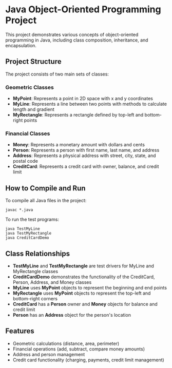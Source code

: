 # Java Object-Oriented Programming Project

This project demonstrates various concepts of object-oriented programming in Java, including class composition, inheritance, and encapsulation.

## Project Structure

The project consists of two main sets of classes:

### Geometric Classes
- **MyPoint**: Represents a point in 2D space with x and y coordinates
- **MyLine**: Represents a line between two points with methods to calculate length and gradient
- **MyRectangle**: Represents a rectangle defined by top-left and bottom-right points

### Financial Classes
- **Money**: Represents a monetary amount with dollars and cents
- **Person**: Represents a person with first name, last name, and address
- **Address**: Represents a physical address with street, city, state, and postal code
- **CreditCard**: Represents a credit card with owner, balance, and credit limit

## How to Compile and Run

To compile all Java files in the project:
```
javac *.java
```

To run the test programs:
```
java TestMyLine
java TestMyRectangle
java CreditCardDemo
```

## Class Relationships

- **TestMyLine** and **TestMyRectangle** are test drivers for MyLine and MyRectangle classes
- **CreditCardDemo** demonstrates the functionality of the CreditCard, Person, Address, and Money classes
- **MyLine** uses **MyPoint** objects to represent the beginning and end points
- **MyRectangle** uses **MyPoint** objects to represent the top-left and bottom-right corners
- **CreditCard** has a **Person** owner and **Money** objects for balance and credit limit
- **Person** has an **Address** object for the person's location

## Features

- Geometric calculations (distance, area, perimeter)
- Financial operations (add, subtract, compare money amounts)
- Address and person management
- Credit card functionality (charging, payments, credit limit management)
